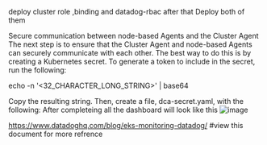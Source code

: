 deploy cluster role ,binding and datadog-rbac after that
Deploy both of them

Secure communication between node-based Agents and the Cluster Agent
The next step is to ensure that the Cluster Agent and node-based Agents can securely communicate with each other. The best way to do this is by creating a Kubernetes secret. To generate a token to include in the secret, run the following:

echo -n '<32_CHARACTER_LONG_STRING>' | base64




Copy the resulting string. Then, create a file, dca-secret.yaml, with the following:
After completeing all the dashboard will look like this
![image](https://github.com/Zenisis/datadog-eks/assets/119743135/6b834292-d3ee-4ba5-a087-dec92ae7a031)


https://www.datadoghq.com/blog/eks-monitoring-datadog/     #view this document for more refrence
